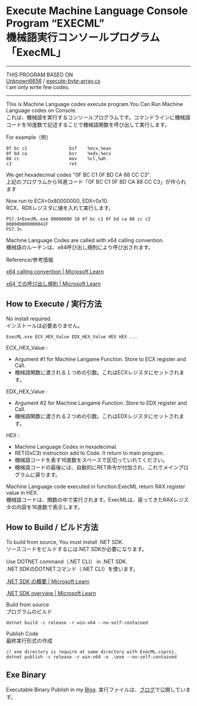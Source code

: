 # Execute Machine Language Console Program “EXECML”<BR>機械語実行コンソールプログラム「ExecML」

---
THIS PROGRAM BASED ON<BR>[Unknown6656](https://gist.github.com/Unknown6656) / [execute-byte-array.cs](https://gist.github.com/Unknown6656/a42a810d4283208c3c21c632fb16c3f9)<BR>I am only write few codes.

---

This is Machine Language codes execute program.You Can Run Machine Language codes on Console.<BR>これは、機械語を実行するコンソールプログラムです。コマンドラインに機械語コードを16進数で記述することで機械語関数を呼び出して実行します。

For example（例）

    0f bc c1                bsf    %ecx,%eax
    0f bd ca                bsr    %edx,%ecx
    88 cc                   mov    %cl,%ah
    c3                      ret

We get hexadecimal codes "0F BC C1 0F BD CA 88 CC C3".<BR>上記のプログラムから16進コード「0F BC C1 0F BD CA 88 CC C3」が作られます

Now run to ECX=0x80000000, EDX=0x10.<BR>RCX、RDXレジスタに値を入れて実行します。

    PS7.3>ExecML.exe 80000000 10 0f bc c1 0f bd ca 88 cc c3
    000000000000041F
    PS7.3>

Machine Language Codes are called with x64 calling convention.<BR>機械語のルーチンは、x64呼び出し規則により呼び出されます。

Reference/参考情報

[x64 calling convention | Microsoft Learn](https://learn.microsoft.com/en-us/cpp/build/x64-calling-convention?view=msvc-170)

[x64 での呼び出し規則 | Microsoft Learn](https://learn.microsoft.com/ja-jp/cpp/build/x64-calling-convention?view=msvc-170)

## How to Execute / 実行方法
No install required.<BR>インストールは必要ありません。

    ExecML.exe ECX_HEX_Value EDX_HEX_Value HEX HEX ...

ECX_HEX_Value : 
* Argument #1 for Machine Langame Function. Store to ECX register and Call.
* 機械語関数に渡される１つめの引数。これはECXレジスタにセットされます。

EDX_HEX_Value : 
* Argument #2 for Machine Langame Function. Store to EDX register and Call.
* 機械語関数に渡される２つめの引数。これはEDXレジスタにセットされます。

HEX : 
* Machine Language Codes in hexadecimal.
* RET(0xC3) instruction add to Code. It return to main program.
*    機械語コードを表す16進数をスペースで区切っていれてください。
*    機械語コードの最後には、自動的にRET命令が付加され、これでメインプログラムに戻ります。

Machine Language code executed in function.ExecML return RAX register value in HEX.<BR>機械語コードは、関数の中で実行されます。ExecMLは、戻ってきたRAXレジスタの内容を16進数で表示します。

## How to Build / ビルド方法

To build from source, You must install .NET SDK.<BR>ソースコードをビルドするには.NET SDKが必要になります。

Use DOTNET command（.NET CLI） in .NET SDK.<BR>.NET SDKのDOTNETコマンド（.NET CLI）を使います。

[.NET SDK の概要 | Microsoft Learn](https://learn.microsoft.com/ja-jp/dotnet/core/sdk)

[.NET SDK overview | Microsoft Learn]( https://learn.microsoft.com/en-US/dotnet/core/sdk)

Build from source<BR>プログラムのビルド


    dotnet build -c release -r win-x64 --no-self-contained

Publish Code<BR>最終実行形式の作成


    // exe directory is require at same directory with ExecML.csproj.
    dotnet publish -c release -r win-x64 -o .\exe --no-self-contained

## Exe Binary
Executable Binary Publish in my [Blog](https://shinjishioda.blogspot.com/).
実行ファイルは、[ブログ](https://shinjishioda.blogspot.com/)で公開しています。
